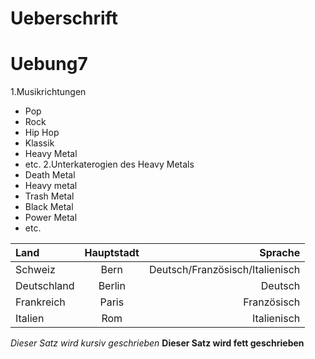 # Ueberschrift

Uebung7
========
1.Musikrichtungen
 * Pop
 * Rock
 * Hip Hop
 * Klassik
 * Heavy Metal
 * etc.
2.Unterkaterogien des Heavy Metals
 * Death Metal
 * Heavy metal
 * Trash Metal
 * Black Metal
 * Power Metal
 * etc.
  
 
|Land| Hauptstadt| Sprache|
|:------|:----:| --------:| 
|Schweiz| Bern| Deutsch/Französisch/Italienisch|
|Deutschland|Berlin|Deutsch|
|Frankreich|Paris|Französisch|
|Italien|Rom|Italienisch|

*Dieser Satz wird kursiv geschrieben*
**Dieser Satz wird fett geschrieben**

